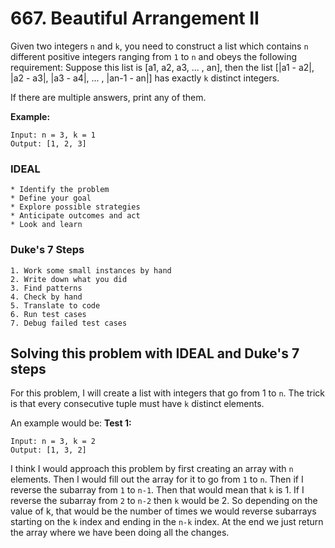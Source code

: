 # 667. Beautiful Arrangement II
Given two integers `n` and `k`, you need to construct a list which contains `n` different positive integers ranging from `1` to `n` and obeys the following requirement: 
Suppose this list is [a1, a2, a3, ... , an], then the list [|a1 - a2|, |a2 - a3|, |a3 - a4|, ... , |an-1 - an|] has exactly `k` distinct integers.

If there are multiple answers, print any of them.

**Example:**
```
Input: n = 3, k = 1
Output: [1, 2, 3]
```

### IDEAL
```
* Identify the problem
* Define your goal
* Explore possible strategies
* Anticipate outcomes and act
* Look and learn
```

### Duke's 7 Steps
```
1. Work some small instances by hand
2. Write down what you did
3. Find patterns
4. Check by hand
5. Translate to code
6. Run test cases
7. Debug failed test cases
```

## Solving this problem with IDEAL and Duke's 7 steps
For this problem, I will create a list with integers that go from 1 to `n`. The trick is that every consecutive tuple must have `k` distinct elements. 

An example would be: 
**Test 1:**
```
Input: n = 3, k = 2
Output: [1, 3, 2]
```

I think I would approach this problem by first creating an array with `n` elements. Then I would fill out the array for it to go from `1` to `n`. Then if I reverse the subarray  from `1` to `n-1`. Then that would mean that `k` is 1. If I reverse the subarray from `2` to `n-2` then `k` would be 2. So depending on the value of k, that would be the number of times we would reverse subarrays starting on the `k` index and ending in the `n-k` index.
At the end we just return the array where we have been doing all the changes.